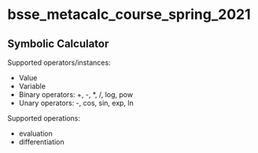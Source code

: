 # bsse_metacalc_course_spring_2021

## Symbolic Calculator

Supported operators/instances:

- Value
- Variable
- Binary operators: +, -, *, /, log, pow
- Unary operators: -, cos, sin, exp, ln

Supported operations:

- evaluation
- differentiation
